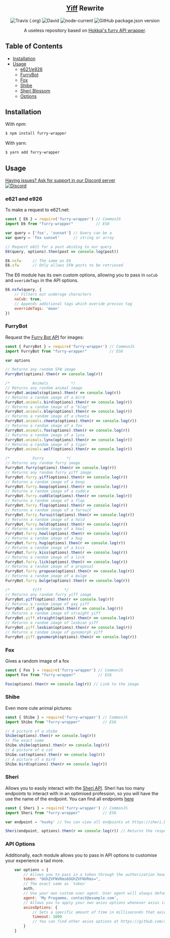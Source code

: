 <h2 align="center"><a href="https://npmjs.com/package/yiff">Yiff</a> Rewrite</h2>

<p align="center">
<img alt="Travis (.org)" src="https://img.shields.io/travis/MrGriefs/furry-wrapper">
<img alt="David" src="https://img.shields.io/david/MrGriefs/furry-wrapper">
<img alt="node-current" src="https://img.shields.io/node/v/furry-wrapper">
<img alt="GitHub package.json version" src="https://img.shields.io/github/package-json/v/MrGriefs/furry-wrapper">
</p>
<p align="center">A useless repository based on <a href="https://github.com/hokkqi/yiff">Hokkqi's furry API wrapper</a>.</p>

## Table of Contents
  - [Installation](#installation)
  - [Usage](#usage)
    - [e621/e926](#e621-and-e926)
    - [FurryBot](#furrybot)
    - [Fox](#fox)
    - [Shibe](#shibe)
    - [Sheri Blossom](#sheri)
    - [Options](#api-options)

## Installation
With npm:  
```bash
$ npm install furry-wrapper
```

With yarn:  
```bash
$ yarn add furry-wrapper
```

## Usage

[Having issues? Ask for support in our Discord server](https://discord.gg/eazpsZNrRk)  
<a href="https://discord.gg/eazpsZNrRk" target="_blank"><img alt="Discord" src="https://img.shields.io/discord/368557500884189186"></a>

### e621 and e926

To make a request to e621.net:
```javascript
const { E6 } = require('furry-wrapper') // CommonJS
import E6 from "furry-wrapper"          // ES6

var query = ['fox', 'sunset'] // Query can be a
var query = 'fox sunset'      // string or array

// Request e621 for a post abiding to our query
E6(query, options).then(post => console.log(post))

E6.nsfw     // The same as E6
E6.sfw      // Only allows SFW posts to be retrieved
```

The E6 module has its own custom options, allowing you to pass in `noCub` and `overideTags` in the API options.
```javascript
E6.nsfw(query, {
    // Filters out underage characters
    noCub: true,
    // Appends additional tags which overide previos tag
    overrideTags: 'moon'
})
```

### FurryBot

Request the [Furry Bot API](https://yiff.rest) for images:
```javascript
const { FurryBot } = require('furry-wrapper') // CommonJS
import FurryBot from "furry-wrapper"          // ES6

var options

// Returns any random SFW image
FurryBot(options).then(r => console.log(r))

/*          Animals          */
// Returns any random animal image
FurryBot.animals(options).then(r => console.log(r))
// Returns a random image of a bird
FurryBot.animals.bird(options).then(r => console.log(r))
// Returns a random image of a "blep"
FurryBot.animals.blep(options).then(r => console.log(r))
// Returns a random image of a cheeta
FurryBot.animals.cheeta(options).then(r => console.log(r))
// Returns a random image of a fox
FurryBot.animals.fox(options).then(r => console.log(r))
// Returns a random image of a lynx
FurryBot.animals.lynx(options).then(r => console.log(r))
// Returns a random image of a tiger
FurryBot.animals.wolf(options).then(r => console.log(r))

/*          Furry          */
// Returns any random furry image
FurryBot.furry(options).then(r => console.log(r))
// Returns any random furry yiff image
FurryBot.furry.yiff(options).then(r => console.log(r))
// Returns a random image of a boop
FurryBot.furry.boop(options).then(r => console.log(r))
// Returns a random image of a cudd;e
FurryBot.furry.cuddle(options).then(r => console.log(r))
// Returns a random image of a flop
FurryBot.furry.flop(options).then(r => console.log(r))
// Returns a random image of a fursuit
FurryBot.furry.fursuit(options).then(r => console.log(r))
// Returns a random image of a hold
FurryBot.furry.hold(options).then(r => console.log(r))
// Returns a random image of a howl
FurryBot.furry.howl(options).then(r => console.log(r))
// Returns a random image of a hug
FurryBot.furry.hug(options).then(r => console.log(r))
// Returns a random image of a kiss
FurryBot.furry.kiss(options).then(r => console.log(r))
// Returns a random image of a lick
FurryBot.furry.lick(options).then(r => console.log(r))
// Returns a random image of a proposal
FurryBot.furry.propose(options).then(r => console.log(r))
// Returns a random image of a bulge
FurryBot.furry.bulge(options).then(r => console.log(r))

/*          Yiff          */
// Returns any random furry yiff image
FurryBot.yiff(options).then(r => console.log(r))
// Returns a random image of gay yiff
FurryBot.yiff.gay(options).then(r => console.log(r))
// Returns a random image of straight yiff
FurryBot.yiff.straight(options).then(r => console.log(r))
// Returns a random image of lesbian yiff
FurryBot.yiff.lesbian(options).then(r => console.log(r))
// Returns a random image of gynomorph yiff
FurryBot.yiff.gynomorph(options).then(r => console.log(r))
```

### Fox
Gives a random image of a fox
```javascript
const { Fox } = require('furry-wrapper') // CommonJS
import Fox from "furry-wrapper"          // ES6

Fox(options).then(r => console.log(r)) // Link to the image
```

### Shibe
Even more cute animal pictures:
```javascript
const { Shibe } = require('furry-wrapper') // CommonJS
import Shibe from "furry-wrapper"          // ES6

// A picture of a shibe
Shibe(options).then(r => console.log(r))
// The exact same
Shibe.shibe(options).then(r => console.log(r))
// A picture of a cat
Shibe.cat(options).then(r => console.log(r))
// A picture of a bird
Shibe.bird(options).then(r => console.log(r))
```

### Sheri
Allows you to easily interact with the [Sheri API](https://sheri.bot/api).
Sheri has too many endpoints to interact with in an optimised profession, so you will have the use the name of the endpoint.
You can find all endpoints [here](https://sheri.bot/api/urls)
```javascript
const { Sheri } = require('furry-wrapper') // CommonJS
import Sheri from "furry-wrapper"          // ES6

var endpoint = 'husky' // You can view all endpoints at https://sheri.bot/api/urls

Sheri(endpoint, options).then(r => console.log(r)) // Returns the response
```

### API Options

Additionally, each module allows you to pass in API options to customise your experience a tad more.
```javascript
    var options = {
        // Allows you to pass in a token through the authorization header
        token: "OGhZVFNVRms6OGhZVFNVRms=",
        // The exact same as `token`
        auth,
        // Use your own custom user agent. User agent will always default to your Node.js version and OS name if no agent is provided
        agent: 'My Progamme, contact@example.com',
        // Allows you to apply your own axios options whenever axios is used.
        axiosOptions: {
            // Sets a specific amount of time in milliseconds that axios will wait until the requested server responds.
            timeout: 1000 
            // You can find other axios options at https://github.com/axios/axios#request-config
        }
    }
```
